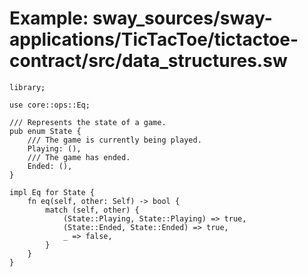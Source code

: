 # Example: sway_sources/sway-applications/TicTacToe/tictactoe-contract/src/data_structures.sw

```sway
library;

use core::ops::Eq;

/// Represents the state of a game.
pub enum State {
    /// The game is currently being played.
    Playing: (),
    /// The game has ended.
    Ended: (),
}

impl Eq for State {
    fn eq(self, other: Self) -> bool {
        match (self, other) {
            (State::Playing, State::Playing) => true,
            (State::Ended, State::Ended) => true,
            _ => false,
        }
    }
}

```
